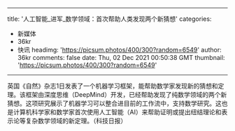 
---
title: '人工智能_进军_数学领域：首次帮助人类发现两个新猜想'
categories: 
 - 新媒体
 - 36kr
 - 快讯
headimg: 'https://picsum.photos/400/300?random=6549'
author: 36kr
comments: false
date: Thu, 02 Dec 2021 00:50:38 GMT
thumbnail: 'https://picsum.photos/400/300?random=6549'
---

<div>   
英国《自然》杂志1日发表了一个机器学习框架，能帮助数学家发现新的猜想和定理。该框架由深度思维（DeepMind）开发，已经帮助发现了纯数学领域的两个新猜想。这项研究展示了机器学习可以整合进目前的工作流中，支持数学研究。这也是计算机科学家和数学家首次使用人工智能（AI）来帮助证明或提出纽结理论和表示论等复杂数学领域的新定理。（科技日报）  
</div>
            